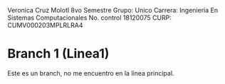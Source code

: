 Veronica Cruz Molotl
8vo Semestre Grupo: Unico Carrera: Ingenieria En Sistemas Computacionales
No. control 18120075
CURP: CUMV000203MPLRLRA4

# Branch 1 (Linea1)
Este es un branch, no me encuentro en la linea principal.